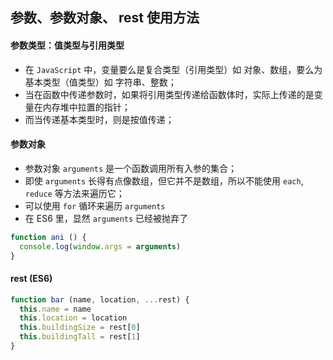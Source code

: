 ## 参数、参数对象、 rest 使用方法

  
#### 参数类型：值类型与引用类型

* 在 `JavaScript` 中，变量要么是复合类型（引用类型）如 对象、数组，要么为基本类型（值类型）如 字符串、整数；
* 当在函数中传递参数时，如果将引用类型传递给函数体时，实际上传递的是变量在内存堆中拉置的指针；
* 而当传递基本类型时，则是按值传递；


#### 参数对象

* 参数对象 `arguments` 是一个函数调用所有入参的集合；
* 即使 `arguments` 长得有点像数组，但它并不是数组，所以不能使用 `each`, `reduce` 等方法来遍历它；
* 可以使用 `for` 循环来遍历 `arguments`
* 在 ES6 里，显然 `arguments` 已经被抛弃了
```js
function ani () {
  console.log(window.args = arguments)
}
```


#### rest (ES6)

```js
function bar (name, location, ...rest) {
  this.name = name
  this.location = location
  this.buildingSize = rest[0]
  this.buildingTall = rest[1]
}
```

